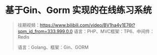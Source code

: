 # 基于Gin、Gorm 实现的在线练习系统

> 往期视频：https://www.bilibili.com/video/BV1ha4y1E76t?spm_id_from=333.999.0.0
> 语言：PHP、MVC框架：TP6、中间件：Redis
> 
> 语言：Golang、框架：Gin、GORM
